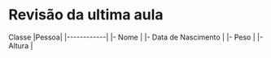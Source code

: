 # Revisão da ultima aula
Classe
|Pessoa|
|------------|
|- Nome  |
|- Data de Nascimento |
|- Peso  |
|- Altura   |
